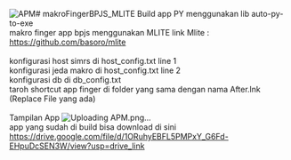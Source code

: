 ![APM](https://github.com/hcalldee/MakroFingerAppsBPJS/assets/49970186/7c4c1424-7123-4e59-89fd-659972d8df9d)# makroFingerBPJS_MLITE
Build app PY menggunakan lib auto-py-to-exe<br>
makro finger app bpjs menggunakan MLITE
link Mlite : https://github.com/basoro/mlite
<br>
<br>
konfigurasi host simrs di host_config.txt line 1<br>
konfigurasi jeda makro di host_config.txt line 2<br>
konfigurasi db di db_config.txt<br>
taroh shortcut app finger di folder yang sama dengan nama After.lnk (Replace File yang ada)<br>
<br>
Tampilan App
![Uploading APM.png…]()
<br>
app yang sudah di build bisa download di sini https://drive.google.com/file/d/1ORuhyEBFL5PMPxY_G6Fd-EHpuDcSEN3W/view?usp=drive_link

